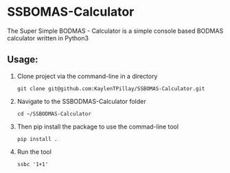 # SSBOMAS-Calculator
The Super Simple BODMAS - Calculator is a simple console based BODMAS calculator written in Python3

## Usage:

1. Clone project via the command-line in a directory
    ~~~~
    git clone git@github.com:KaylenTPillay/SSBOMAS-Calculator.git
    ~~~~
2. Navigate to the SSBODMAS-Calculator folder
    ~~~~
    cd ~/SSBODMAS-Calculator
    ~~~~
3. Then pip install the package to use the commad-line tool
    ~~~~
    pip install .
    ~~~~

4. Run the tool
    ~~~~
    ssbc '1+1'
    ~~~~